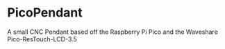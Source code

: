 # PicoPendant
A small CNC Pendant based off the Raspberry Pi Pico and the Waveshare Pico-ResTouch-LCD-3.5
